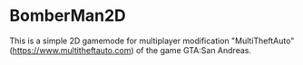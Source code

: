 # BomberMan2D
This is a simple 2D gamemode for multiplayer modification "MultiTheftAuto" (https://www.multitheftauto.com) of the game GTA:San Andreas.
